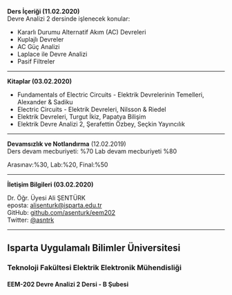 **Ders İçeriği (11.02.2020)**   
Devre Analizi 2 dersinde işlenecek  konular:
- Kararlı Durumu Alternatif Akım (AC) Devreleri
- Kuplajlı Devreler
- AC Güç Analizi
- Laplace ile Devre Analizi
- Pasif Filtreler

---
 
**Kitaplar (03.02.2020)**   
- Fundamentals of Electric Circuits - Elektrik Devrelerinin Temelleri, Alexander & Sadiku
- Electric Circuits - Elektrik Devreleri, Nilsson & Riedel
- Elektrik Devreleri, Turgut İkiz, Papatya Bilişim
- Elektrik Devre Analizi 2, Şerafettin Özbey, Seçkin Yayıncılık

---   
**Devamsızlık ve Notlandırma** (12.02.2019)   
Ders devam mecburiyeti: %70
Lab devam mecburiyeti %80 

Arasınav:%30, Lab:%20, Final:%50

---

**İletişim Bilgileri (03.02.2020)**   

Dr. Öğr. Üyesi Ali ŞENTÜRK   
eposta: alisenturk@isparta.edu.tr   
GitHub: [github.com/asenturk/eem202](#)   
Twitter: [@asntrk](https://twitter.com/asntrk)

---

## Isparta Uygulamalı Bilimler Üniversitesi
### Teknoloji Fakültesi Elektrik Elektronik Mühendisliği
#### EEM-202 Devre Analizi 2 Dersi - B Şubesi
